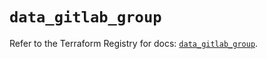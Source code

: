 # `data_gitlab_group`

Refer to the Terraform Registry for docs: [`data_gitlab_group`](https://registry.terraform.io/providers/gitlabhq/gitlab/16.7.0/docs/data-sources/group).

